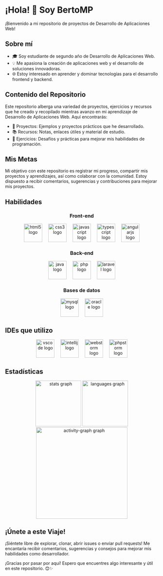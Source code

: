 # ¡Hola! 👋 Soy BertoMP

¡Bienvenido a mi repositorio de proyectos de Desarrollo de Aplicaciones Web!

## Sobre mí

- 🎓 Soy estudiante de segundo año de Desarrollo de Aplicaciones Web.
- 💡 Me apasiona la creación de aplicaciones web y el desarrollo de soluciones innovadoras.
- 🌐 Estoy interesado en aprender y dominar tecnologías para el desarrollo frontend y backend.

## Contenido del Repositorio

Este repositorio alberga una variedad de proyectos, ejercicios y recursos que he creado y recopilado mientras avanzo en mi aprendizaje de Desarrollo de Aplicaciones Web. Aquí encontrarás:

- 📁 Proyectos: Ejemplos y proyectos prácticos que he desarrollado.
- 📚 Recursos: Notas, enlaces útiles y material de estudio.
- 📝 Ejercicios: Desafíos y prácticas para mejorar mis habilidades de programación.

## Mis Metas

Mi objetivo con este repositorio es registrar mi progreso, compartir mis proyectos y aprendizajes, así como colaborar con la comunidad. Estoy dispuesto a recibir comentarios, sugerencias y contribuciones para mejorar mis proyectos.

## Habilidades

<h3 align="center">Front-end</h3>
<div align="center">
  <img src="https://cdn.jsdelivr.net/gh/devicons/devicon/icons/html5/html5-plain-wordmark.svg" height="60" alt="html5 logo"  />
  <img width="12" />
  <img src="https://cdn.jsdelivr.net/gh/devicons/devicon/icons/css3/css3-plain-wordmark.svg" height="60" alt="css3 logo"  />
  <img width="12" />
  <img src="https://cdn.jsdelivr.net/gh/devicons/devicon/icons/javascript/javascript-original.svg" height="60" alt="javascript logo"  />
  <img width="12" />
  <img src="https://cdn.jsdelivr.net/gh/devicons/devicon/icons/typescript/typescript-original.svg" height="60" alt="typescript logo"  />
  <img width="12" />
  <img src="https://cdn.simpleicons.org/angular/DD0031" height="60" alt="angularjs logo"  />
</div>

<h3 align="center">Back-end</h3>
<div align="center">
  <img src="https://cdn.jsdelivr.net/gh/devicons/devicon/icons/java/java-plain.svg" height="60" alt="java logo"  />
  <img width="12" />
  <img src="https://cdn.jsdelivr.net/gh/devicons/devicon/icons/php/php-original.svg" height="60" alt="php logo"  />
  <img width="12" />
  <img src="https://cdn.simpleicons.org/laravel/FF2D20" height="60" alt="laravel logo"  />
</div>

<h3 align="center">Bases de datos</h3>
<div align="center">
  <img src="https://cdn.jsdelivr.net/gh/devicons/devicon/icons/mysql/mysql-original.svg" height="60" alt="mysql logo"  />
  <img width="12" />
  <img src="https://cdn.jsdelivr.net/gh/devicons/devicon/icons/oracle/oracle-original.svg" height="60" alt="oracle logo"  />
</div>

## IDEs que utilizo

<div align="center">
  <img src="https://cdn.jsdelivr.net/gh/devicons/devicon/icons/vscode/vscode-original.svg" height="60" alt="vscode logo"  />
  <img width="12" />
  <img src="https://cdn.jsdelivr.net/gh/devicons/devicon/icons/intellij/intellij-original.svg" height="60" alt="intellij logo"  />
  <img width="12" />
  <img src="https://cdn.jsdelivr.net/gh/devicons/devicon/icons/webstorm/webstorm-original.svg" height="60" alt="webstorm logo"  />
  <img width="12" />
  <img src="https://cdn.jsdelivr.net/gh/devicons/devicon/icons/phpstorm/phpstorm-original.svg" height="60" alt="phpstorm logo"  />
</div>

## Estadísticas

<div align="center">
  <img src="https://github-readme-stats.vercel.app/api?username=BertoMP&hide_title=false&hide_rank=false&show_icons=true&include_all_commits=true&count_private=true&disable_animations=false&theme=dracula&locale=en&hide_border=false&order=1" height="150" alt="stats graph"  />
  <img src="https://github-readme-stats.vercel.app/api/top-langs?username=BertoMP&locale=en&hide_title=false&layout=compact&card_width=320&langs_count=5&theme=dracula&hide_border=false&order=2" height="150" alt="languages graph"  />
  <img src="https://github-readme-activity-graph.vercel.app/graph?username=BertoMP&radius=16&theme=react&area=true&order=5" height="300" alt="activity-graph graph"  />
</div>

## ¡Únete a este Viaje!

¡Siéntete libre de explorar, clonar, abrir issues o enviar pull requests! Me encantaría recibir comentarios, sugerencias y consejos para mejorar mis habilidades como desarrollador.

¡Gracias por pasar por aquí! Espero que encuentres algo interesante y útil en este repositorio. 😊✨
